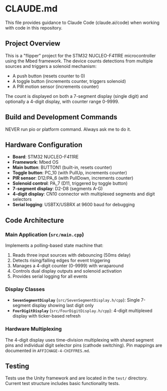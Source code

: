 # CLAUDE.md

This file provides guidance to Claude Code (claude.ai/code) when working with code in this repository.

## Project Overview

This is a "flipper" project for the STM32 NUCLEO-F411RE microcontroller using the Mbed framework. The device counts detections from multiple sources and triggers a solenoid mechanism:
- A push button (resets counter to 0)
- A toggle button (increments counter, triggers solenoid)  
- A PIR motion sensor (increments counter)

The count is displayed on both a 7-segment display (single digit) and optionally a 4-digit display, with counter range 0-9999.

## Build and Development Commands   

NEVER run pio or platform command. Always ask me to do it.

## Hardware Configuration

- **Board**: STM32 NUCLEO-F411RE
- **Framework**: Mbed OS
- **Main button**: BUTTON1 (built-in, resets counter)
- **Toggle button**: PC_10 (with PullUp, increments counter)
- **PIR sensor**: D12/PA_6 (with PullDown, increments counter)
- **Solenoid control**: PA_7 (D11, triggered by toggle button)
- **7-segment display**: D2-D8 (segments A-G)
- **4-digit display**: CN10 connector with multiplexed segments and digit selectors
- **Serial logging**: USBTX/USBRX at 9600 baud for debugging

## Code Architecture

### Main Application (`src/main.cpp`)
Implements a polling-based state machine that:
1. Reads three input sources with debouncing (50ms delay)
2. Detects rising/falling edges for event triggering
3. Manages a 4-digit counter (0-9999) with wraparound
4. Controls dual display outputs and solenoid activation
5. Provides serial logging for all events

### Display Classes
- **`SevenSegmentDisplay`** (`src/SevenSegmentDisplay.h/cpp`): Single 7-segment display showing last digit only
- **`FourDigitDisplay`** (`src/FourDigitDisplay.h/cpp`): 4-digit multiplexed display with ticker-based refresh

### Hardware Multiplexing
The 4-digit display uses time-division multiplexing with shared segment pins and individual digit selector pins (cathode switching). Pin mappings are documented in `AFFICHAGE-4-CHIFFRES.md`.

## Testing

Tests use the Unity framework and are located in the `test/` directory. Current test structure includes basic functionality tests.